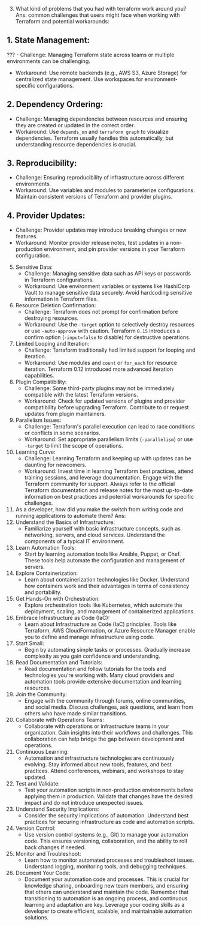 3. What kind of problems that you had with terraform work around you?
Ans: common challenges that users might face when working with Terraform and potential workarounds:
## 1. State Management:
   ??? - Challenge: Managing Terraform state across teams or multiple environments can be challenging.
   - Workaround: Use remote backends (e.g., AWS S3, Azure Storage) for centralized state management. Use workspaces for environment-specific configurations.
## 2. Dependency Ordering:
   - Challenge: Managing dependencies between resources and ensuring they are created or updated in the correct order.
   - Workaround: Use `depends_on` and `terraform graph` to visualize dependencies. Terraform usually handles this automatically, but understanding resource dependencies is crucial.
## 3. Reproducibility:
   - Challenge: Ensuring reproducibility of infrastructure across different environments.
   - Workaround: Use variables and modules to parameterize configurations. Maintain consistent versions of Terraform and provider plugins.
## 4. Provider Updates:
   - Challenge: Provider updates may introduce breaking changes or new features.
   - Workaround: Monitor provider release notes, test updates in a non-production environment, and pin provider versions in your Terraform configuration.
5. Sensitive Data:
   - Challenge: Managing sensitive data such as API keys or passwords in Terraform configurations.
   - Workaround: Use environment variables or systems like HashiCorp Vault to manage sensitive data securely. Avoid hardcoding sensitive information in Terraform files.
6. Resource Deletion Confirmation:
   - Challenge: Terraform does not prompt for confirmation before destroying resources.
   - Workaround: Use the `-target` option to selectively destroy resources or use `-auto-approve` with caution. Terraform `0.15` introduces a confirm option (`-input=false` to disable) for destructive operations.
7. Limited Looping and Iteration:
   - Challenge: Terraform traditionally had limited support for looping and iteration.
   - Workaround: Use modules and `count` or `for_each` for resource iteration. Terraform 0.12 introduced more advanced iteration capabilities.
8. Plugin Compatibility:
   - Challenge: Some third-party plugins may not be immediately compatible with the latest Terraform versions.
   - Workaround: Check for updated versions of plugins and provider compatibility before upgrading Terraform. Contribute to or request updates from plugin maintainers.
9. Parallelism Issues:
   - Challenge: Terraform's parallel execution can lead to race conditions or conflicts in some scenarios.
   - Workaround: Set appropriate parallelism limits (`-parallelism`) or use `-target` to limit the scope of operations.
10. Learning Curve:
    - Challenge: Learning Terraform and keeping up with updates can be daunting for newcomers.
    - Workaround: Invest time in learning Terraform best practices, attend training sessions, and leverage documentation. Engage with the Terraform community for support.
Always refer to the official Terraform documentation and release notes for the most up-to-date information on best practices and potential workarounds for specific challenges.
4.	As a developer, how did you make the switch from writing code and running applications to automate them?
Ans: 
1. Understand the Basics of Infrastructure:
   - Familiarize yourself with basic infrastructure concepts, such as networking, servers, and cloud services. Understand the components of a typical IT environment.
2. Learn Automation Tools:
   - Start by learning automation tools like Ansible, Puppet, or Chef. These tools help automate the configuration and management of servers.
3. Explore Containerization:
   - Learn about containerization technologies like Docker. Understand how containers work and their advantages in terms of consistency and portability.
4. Get Hands-On with Orchestration:
   - Explore orchestration tools like Kubernetes, which automate the deployment, scaling, and management of containerized applications.
5. Embrace Infrastructure as Code (IaC):
   - Learn about Infrastructure as Code (IaC) principles. Tools like Terraform, AWS CloudFormation, or Azure Resource Manager enable you to define and manage infrastructure using code.
6. Start Small:
   - Begin by automating simple tasks or processes. Gradually increase complexity as you gain confidence and understanding.
7. Read Documentation and Tutorials:
   - Read documentation and follow tutorials for the tools and technologies you're working with. Many cloud providers and automation tools provide extensive documentation and learning resources.
8. Join the Community:
   - Engage with the community through forums, online communities, and social media. Discuss challenges, ask questions, and learn from others who have made similar transitions.
9. Collaborate with Operations Teams:
   - Collaborate with operations or infrastructure teams in your organization. Gain insights into their workflows and challenges. This collaboration can help bridge the gap between development and operations.
10. Continuous Learning:
    - Automation and infrastructure technologies are continuously evolving. Stay informed about new tools, features, and best practices. Attend conferences, webinars, and workshops to stay updated.
11. Test and Validate:
    - Test your automation scripts in non-production environments before applying them in production. Validate that changes have the desired impact and do not introduce unexpected issues.
12. Understand Security Implications:
    - Consider the security implications of automation. Understand best practices for securing infrastructure as code and automation scripts.
13. Version Control:
    - Use version control systems (e.g., Git) to manage your automation code. This ensures versioning, collaboration, and the ability to roll back changes if needed.
14. Monitor and Troubleshoot:
    - Learn how to monitor automated processes and troubleshoot issues. Understand logging, monitoring tools, and debugging techniques.
15. Document Your Code:
    - Document your automation code and processes. This is crucial for knowledge sharing, onboarding new team members, and ensuring that others can understand and maintain the code.
Remember that transitioning to automation is an ongoing process, and continuous learning and adaptation are key. Leverage your coding skills as a developer to create efficient, scalable, and maintainable automation solutions.
